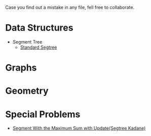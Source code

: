 Case you find out a mistake in any file, fell free to collaborate.

# Data Structures

- Segment Tree
   - [Standard Segtree](https://github.com/PauloRobertoPC/Library/blob/master/Data%20Structures/Segtree.cpp)

# Graphs

# Geometry

# Special Problems

- [Segment With the Maximum Sum with Update(Segtree Kadane)]()

